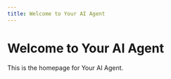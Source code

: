 ```yaml
---
title: Welcome to Your AI Agent
---
```


# Welcome to Your AI Agent

This is the homepage for Your AI Agent.


